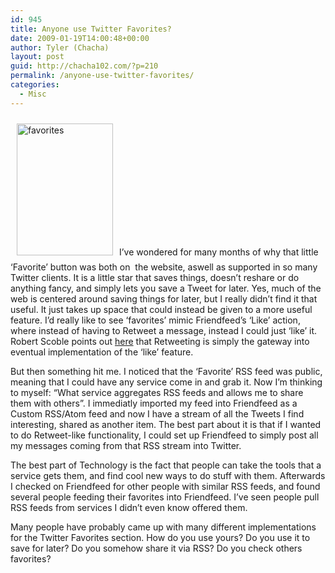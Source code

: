 ```yaml
---
id: 945
title: Anyone use Twitter Favorites?
date: 2009-01-19T14:00:48+00:00
author: Tyler (Chacha)
layout: post
guid: http://chacha102.com/?p=210
permalink: /anyone-use-twitter-favorites/
categories:
  - Misc
---
```

<img class="size-full wp-image-218 alignleft" style="margin:10px" src="http://tandmnews.files.wordpress.com/2009/01/favorites.png" alt="favorites" width="154" height="211" />I&#8217;ve wondered for many months of why that little &#8216;Favorite&#8217; button was both on  the website, aswell as supported in so many Twitter clients. It is a little star that saves things, doesn&#8217;t reshare or do anything fancy, and simply lets you save a Tweet for later. Yes, much of the web is centered around saving things for later, but I really didn&#8217;t find it that useful. It just takes up space that could instead be given to a more useful feature. I&#8217;d really like to see &#8216;favorites&#8217; mimic Friendfeed&#8217;s &#8216;Like&#8217; action, where instead of having to Retweet a message, instead I could just &#8216;like&#8217; it. Robert Scoble points out [here](http://friendfeed.com/e/da6f24f2-9de3-4f33-a4e4-144c99d855f3/Twitter-s-RT-s-retweets-are-the-gateway-drug-to/) that Retweeting is simply the gateway into eventual implementation of the &#8216;like&#8217; feature. 

But then something hit me. I noticed that the &#8216;Favorite&#8217; RSS feed was public, meaning that I could have any service come in and grab it. Now I&#8217;m thinking to myself: &#8220;What service aggregates RSS feeds and allows me to share them with others&#8221;. I immediatly imported my feed into Friendfeed as a Custom RSS/Atom feed and now I have a stream of all the Tweets I find interesting, shared as another item. The best part about it is that if I wanted to do Retweet-like functionality, I could set up Friendfeed to simply post all my messages coming from that RSS stream into Twitter. 

The best part of Technology is the fact that people can take the tools that a service gets them, and find cool new ways to do stuff with them. Afterwards I checked on Friendfeed for other people with similar RSS feeds, and found several people feeding their favorites into Friendfeed. I&#8217;ve seen people pull RSS feeds from services I didn&#8217;t even know offered them. 

Many people have probably came up with many different implementations for the Twitter Favorites section. How do you use yours? Do you use it to save for later? Do you somehow share it via RSS? Do you check others favorites?